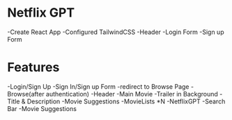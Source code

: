  # Netflix GPT 

 -Create React App
 -Configured TailwindCSS
 -Header
 -Login Form
 -Sign up Form

 # Features
 -Login/Sign Up
    -Sign In/Sign up Form
    -redirect to Browse Page
-Browse(after authentication)
    -Header
    -Main Movie
        -Trailer in Background
        -Title & Description
        -Movie Suggestions
            -MovieLists *N
    -NetflixGPT
        -Search Bar
        -Movie Suggestions